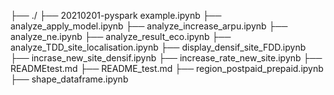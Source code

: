 ├── ./
    ├── 20210201-pyspark example.ipynb
    ├── analyze_apply_model.ipynb
    ├── analyze_increase_arpu.ipynb
    ├── analyze_ne.ipynb
    ├── analyze_result_eco.ipynb
    ├── analyze_TDD_site_localisation.ipynb
    ├── display_densif_site_FDD.ipynb
    ├── incrase_new_site_densif.ipynb
    ├── increase_rate_new_site.ipynb
    ├── READMEtest.md
    ├── README_test.md
    ├── region_postpaid_prepaid.ipynb
    ├── shape_dataframe.ipynb
